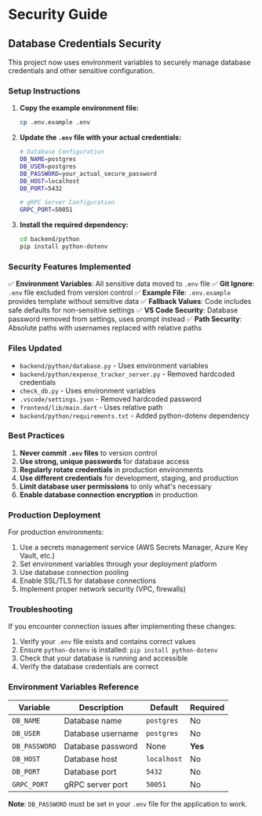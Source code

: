 # Security Guide

## Database Credentials Security

This project now uses environment variables to securely manage database credentials and other sensitive configuration.

### Setup Instructions

1. **Copy the example environment file:**
   ```bash
   cp .env.example .env
   ```

2. **Update the `.env` file with your actual credentials:**
   ```bash
   # Database Configuration
   DB_NAME=postgres
   DB_USER=postgres
   DB_PASSWORD=your_actual_secure_password
   DB_HOST=localhost
   DB_PORT=5432
   
   # gRPC Server Configuration
   GRPC_PORT=50051
   ```

3. **Install the required dependency:**
   ```bash
   cd backend/python
   pip install python-dotenv
   ```

### Security Features Implemented

✅ **Environment Variables**: All sensitive data moved to `.env` file
✅ **Git Ignore**: `.env` file excluded from version control
✅ **Example File**: `.env.example` provides template without sensitive data
✅ **Fallback Values**: Code includes safe defaults for non-sensitive settings
✅ **VS Code Security**: Database password removed from settings, uses prompt instead
✅ **Path Security**: Absolute paths with usernames replaced with relative paths

### Files Updated

- `backend/python/database.py` - Uses environment variables
- `backend/python/expense_tracker_server.py` - Removed hardcoded credentials
- `check_db.py` - Uses environment variables
- `.vscode/settings.json` - Removed hardcoded password
- `frontend/lib/main.dart` - Uses relative path
- `backend/python/requirements.txt` - Added python-dotenv dependency

### Best Practices

1. **Never commit `.env` files** to version control
2. **Use strong, unique passwords** for database access
3. **Regularly rotate credentials** in production environments
4. **Use different credentials** for development, staging, and production
5. **Limit database user permissions** to only what's necessary
6. **Enable database connection encryption** in production

### Production Deployment

For production environments:

1. Use a secrets management service (AWS Secrets Manager, Azure Key Vault, etc.)
2. Set environment variables through your deployment platform
3. Use database connection pooling
4. Enable SSL/TLS for database connections
5. Implement proper network security (VPC, firewalls)

### Troubleshooting

If you encounter connection issues after implementing these changes:

1. Verify your `.env` file exists and contains correct values
2. Ensure `python-dotenv` is installed: `pip install python-dotenv`
3. Check that your database is running and accessible
4. Verify the database credentials are correct

### Environment Variables Reference

| Variable | Description | Default | Required |
|----------|-------------|---------|----------|
| `DB_NAME` | Database name | `postgres` | No |
| `DB_USER` | Database username | `postgres` | No |
| `DB_PASSWORD` | Database password | None | **Yes** |
| `DB_HOST` | Database host | `localhost` | No |
| `DB_PORT` | Database port | `5432` | No |
| `GRPC_PORT` | gRPC server port | `50051` | No |

**Note**: `DB_PASSWORD` must be set in your `.env` file for the application to work.
